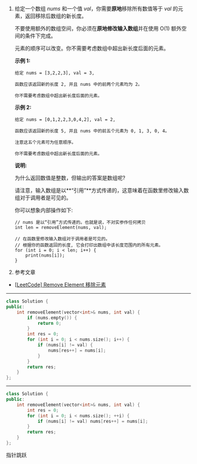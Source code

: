 1. 给定一个数组 *nums* 和一个值 *val*，你需要**原地**移除所有数值等于 *val* 的元素，返回移除后数组的新长度。

   不要使用额外的数组空间，你必须在**原地修改输入数组**并在使用 O(1) 额外空间的条件下完成。

   元素的顺序可以改变。你不需要考虑数组中超出新长度后面的元素。

   **示例 1:**

   ```
   给定 nums = [3,2,2,3], val = 3,
   
   函数应该返回新的长度 2, 并且 nums 中的前两个元素均为 2。
   
   你不需要考虑数组中超出新长度后面的元素。
   ```

   **示例 2:**

   ```
   给定 nums = [0,1,2,2,3,0,4,2], val = 2,
   
   函数应该返回新的长度 5, 并且 nums 中的前五个元素为 0, 1, 3, 0, 4。
   
   注意这五个元素可为任意顺序。
   
   你不需要考虑数组中超出新长度后面的元素。
   ```

   **说明:**

   为什么返回数值是整数，但输出的答案是数组呢?

   请注意，输入数组是以**“引用”**方式传递的，这意味着在函数里修改输入数组对于调用者是可见的。

   你可以想象内部操作如下:

   ```
   // nums 是以“引用”方式传递的。也就是说，不对实参作任何拷贝
   int len = removeElement(nums, val);
   
   // 在函数里修改输入数组对于调用者是可见的。
   // 根据你的函数返回的长度, 它会打印出数组中该长度范围内的所有元素。
   for (int i = 0; i < len; i++) {
       print(nums[i]);
   }
   ```

2. 参考文章


- [[LeetCode\] Remove Element 移除元素](https://www.cnblogs.com/grandyang/p/4606700.html)

***

```c++
class Solution {
public:
    int removeElement(vector<int>& nums, int val) {
        if (nums.empty()) {
            return 0;
        }
        int res = 0;
        for (int i = 0; i < nums.size(); i++) {
            if (nums[i] != val) {
                nums[res++] = nums[i];
            }   
        }
        return res;
    }
};
```

***

```c++
class Solution {
public:
    int removeElement(vector<int>& nums, int val) {
        int res = 0;
        for (int i = 0; i < nums.size(); ++i) {
            if (nums[i] != val) nums[res++] = nums[i];
        }
        return res;
    }
};
```

指针跳跃

